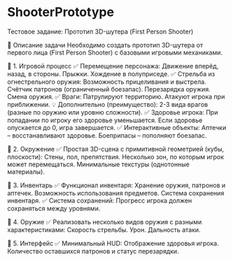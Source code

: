 # ShooterPrototype

Тестовое задание: Прототип 3D-шутера (First Person Shooter)

📌 Описание задачи Необходимо создать прототип 3D-шутера от первого лица (First Person Shooter) с базовыми игровыми механиками.

🔹 1. Игровой процесс ✅ Перемещение персонажа: Движение вперёд, назад, в стороны. Прыжки. Хождение в полуприседе. ✅ Стрельба из огнестрельного оружия: Возможность прицеливания и выстрела. Счётчик патронов (ограниченный боезапас). Перезарядка оружия. Смена оружия. ✅ Враги: Патрулируют территорию. Атакуют игрока при приближении. 💡 Дополнительно (преимущество): 2-3 вида врагов (разные по оружию или уровню сложности). ✅ Здоровье игрока: При попадании по игроку его здоровье уменьшается. Если здоровье опускается до 0, игра завершается. ✅ Интерактивные объекты: Аптечки – восстанавливают здоровье. Боеприпасы – пополняют боезапас.

🔹 2. Окружение ✅ Простая 3D-сцена с примитивной геометрией (кубы, плоскости): Стены, пол, препятствия. Несколько зон, по которым игрок может перемещаться. Минимальные текстуры (однотонные материалы).

🔹 3. Инвентарь ✅ Функционал инвентаря: Хранение оружия, патронов и аптечек. Возможность использования предметов. Система сохранения инвентаря. ✅ Система сохранений: Прогресс игрока должен сохраняться между уровнями.

🔹 4. Оружие ✅ Реализовать несколько видов оружия с разными характеристиками: Скорость стрельбы. Урон. Дальность атаки.

🔹 5. Интерфейс ✅ Минимальный HUD: Отображение здоровья игрока. Количество оставшихся патронов и статус перезарядки.
